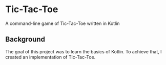 # Tic-Tac-Toe
A command-line game of Tic-Tac-Toe written in Kotlin

## Background
The goal of this project was to learn the basics of Kotlin. To achieve that, I created an implementation of Tic-Tac-Toe.
